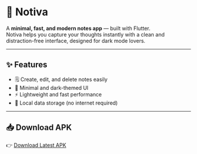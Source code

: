 # 📝 Notiva

A **minimal, fast, and modern notes app** — built with Flutter.  
Notiva helps you capture your thoughts instantly with a clean and distraction-free interface, designed for dark mode lovers.  

---

## ✨ Features

- 🗒️ Create, edit, and delete notes easily  
- 🎨 Minimal and dark-themed UI  
- ⚡ Lightweight and fast performance  
- 💾 Local data storage (no internet required)  

---

## 📥 Download APK

👉 [Download Latest APK](https://github.com/omarabady1/NotesApp/releases/download/v1.0.0/notiva.v1.0.0.apk)
